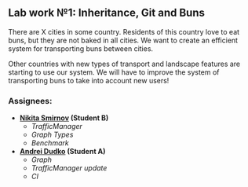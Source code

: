 ## Lab work №1: Inheritance, Git and Buns

There are X cities in some country. Residents of this country love to eat buns,
but they are not baked in all cities. We want to create an efficient system for
transporting buns between cities.

Other countries with new types of transport and landscape features are starting
to use our system. We will have to improve the system of transporting buns to
take into account new users!

### Assignees:

* **[Nikita Smirnov](https://github.com/niki4smirn) (Student B)**
    - *TrafficManager*
    - *Graph Types*
    - *Benchmark*
* **[Andrei Dudko](https://github.com/DudkoAndrei) (Student A)**
    - *Graph*
    - *TrafficManager update*
    - *CI*
